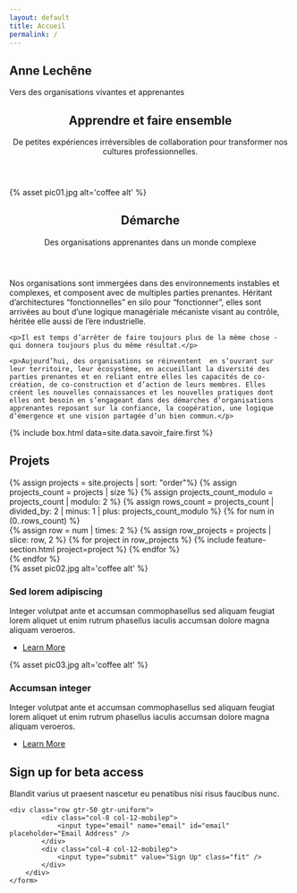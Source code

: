 ```yaml
---
layout: default
title: Accueil
permalink: /
---
```



<section id="banner">
  <h2>Anne Lechêne</h2>
  <p>Vers des organisations vivantes et apprenantes</p>
  <!-- <ul class="actions special">
      <li><a href="#" class="button primary">Sign Up</a></li>
      <li><a href="#" class="button">Learn More</a></li>
  </ul> -->
</section>

<!-- Main -->
<section id="main" class="container">
  <section class="box special">
    <header class="major">
      <h2>Apprendre et faire ensemble</h2>
      <p>De petites expériences irréversibles de collaboration pour transformer nos cultures professionnelles.</p>
    </header>
    <span class="image featured">
    {% asset pic01.jpg alt='coffee alt' %}
    </span>
  </section>




  <section class="box">
    <header>
      <h2>Démarche</h2>
      <p>Des organisations apprenantes dans un monde complexe</p>
    </header>
    <p>Nos organisations sont immergées dans des environnements instables et complexes, et composent avec de multiples parties prenantes. Héritant d’architectures “fonctionnelles” en silo pour “fonctionner”, elles sont arrivées au bout d’une logique managériale mécaniste visant au contrôle, héritée elle aussi de l’ère industrielle.</p>

    <p>Il est temps d’arrêter de faire toujours plus de la même chose - qui donnera toujours plus du même résultat.</p>

    <p>Aujourd’hui, des organisations se réinventent  en s’ouvrant sur leur territoire, leur écosystème, en accueillant la diversité des parties prenantes et en reliant entre elles les capacités de co-création, de co-construction et d’action de leurs membres. Elles créent les nouvelles connaissances et les nouvelles pratiques dont elles ont besoin en s’engageant dans des démarches d’organisations apprenantes reposant sur la confiance, la coopération, une logique d’émergence et une vision partagée d’un bien commun.</p>
</section>

  {% include box.html data=site.data.savoir_faire.first %}
<!-- <section class="box">
  <header>
    <h2>Savoir-faire</h2>
    <p>J’accompagne des démarches d’organisations apprenantes</p>
  </header>
  <p>Concrètement, je mets à disposition un ensemble de savoir-faire que j’ai développés en travaillant dans trois écosystèmes professionnels innovants :  l’ingénierie pédagogique, les processus d’intelligence collective et de gouvernance partagée, les outils numériques collaboratifs. </p>

  <p>Parmi les savoir-faire que je suis capable de partager :</p>

  <ul>
    <li>Créer des espaces et des temps apprenants coopératifs</li>
    <li>Élaborer une démarche pédagogique multi-parties prenantes</li>
    <li>Dessiner des services numériques soutenants</li>
    <li>Faciliter des processus d’intelligence collective</li>
    <li>Soutenir la capitalisation des connaissances créées</li>
    <li>Comprendre et m’intégrer dans un projet complexe</li>
    <li>Intégrer une ingénierie d’innovation nationale ou européenne</li>
    <li>Mettre en place une recherche-action reliant praticiens et chercheurs</li>
  </ul>

  <p>Au gré des projets, je fais volontiers alliance pour réunir les savoir-faire dont vous avez besoin, et poursuivre ma propre démarche d’apprentissage permanent.</p>
</section> -->



<section class="box special features projects-box">
  <h2>Projets</h2>
{% assign projects = site.projects | sort: "order"%}
{% assign projects_count = projects | size %}
{% assign projects_count_modulo = projects_count | modulo: 2 %}
{% assign rows_count = projects_count | divided_by: 2 | minus: 1 | plus: projects_count_modulo %}
{% for num in (0..rows_count) %}
  <div class="features-row">
  {% assign row = num | times: 2 %}
  {% assign row_projects = projects | slice: row, 2 %}
  {% for project in row_projects %}
      {% include feature-section.html project=project %}
  {% endfor %}
  </div>
{% endfor %}
</section>

  <div class="row">
    <div class="col-6 col-12-narrower">
      <section class="box special">
        <span class="image featured">{% asset pic02.jpg alt='coffee alt' %}</span>
        <h3>Sed lorem adipiscing</h3>
        <p>Integer volutpat ante et accumsan commophasellus sed aliquam feugiat lorem aliquet ut enim rutrum phasellus iaculis accumsan dolore magna aliquam veroeros.</p>
        <ul class="actions special">
          <li><a href="#" class="button alt">Learn More</a></li>
        </ul>
      </section>
    </div>
    <div class="col-6 col-12-narrower">
      <section class="box special">
        <span class="image featured">{% asset pic03.jpg alt='coffee alt' %}</span>
        <h3>Accumsan integer</h3>
        <p>Integer volutpat ante et accumsan commophasellus sed aliquam feugiat lorem aliquet ut enim rutrum phasellus iaculis accumsan dolore magna aliquam veroeros.</p>
        <ul class="actions special">
          <li><a href="#" class="button alt">Learn More</a></li>
        </ul>
      </section>
    </div>
  </div>

<!-- CTA -->
<section id="cta">
    <h2>Sign up for beta access</h2>
    <p>Blandit varius ut praesent nascetur eu penatibus nisi risus faucibus nunc.</p>
    <form>

    <div class="row gtr-50 gtr-uniform">
            <div class="col-8 col-12-mobilep">
                <input type="email" name="email" id="email" placeholder="Email Address" />
            </div>
            <div class="col-4 col-12-mobilep">
                <input type="submit" value="Sign Up" class="fit" />
            </div>
        </div>
    </form>

</section>

<!-- {% asset fanions.jpg @magick:2x @magick:quality=50 magick:resize="300" alt='This is my alt' %}
{% asset fanions.jpg @magick:2x magick:crop="200x300+0+0" magick:gravity="center"  alt='This is my alt' %}
{% asset fanions.jpg @magick:2x magick:crop="200x300+0+0" magick:gravity="center" magick:compress="jpeg" magick:quality="80"  alt='This is my alt' %}
<br>


{% asset coffee01.jpg alt='coffee alt'
    srcset:width="800"
    srcset:width="600"
    srcset:width="400"
      %} -->
